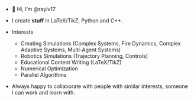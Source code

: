 - 👋 Hi, I’m @raylv17
- I create **stuff** in LaTeX/TikZ, Python and C++.

- Interests
  - Creating Simulations (Complex Systems, Fire Dynamics, Complex Adaptive Systems, Multi-Agent Systems)
  - Robotics Simulations (Trajectory Planning, Controls)
  - Educational Content Writing (LaTeX/TikZ)
  - Numerical Optimization
  - Parallel Algorithms
    
- Always happy to collaborate with people with similar interests, someone I can work and learn with.
<!---
% - 📫 How to reach me: rafayalvi17@protonmail.com
raylv17/raylv17 is a ✨ special ✨ repository because its `README.md` (this file) appears on your GitHub profile.
You can click the Preview link to take a look at your changes.
--->
